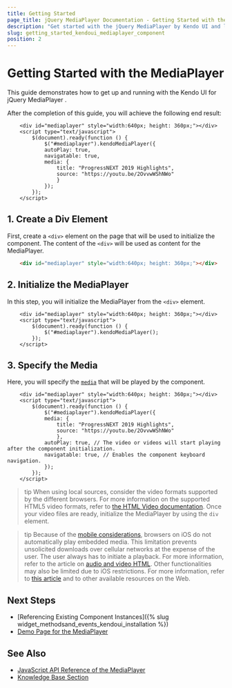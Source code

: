 ```yaml
---
title: Getting Started
page_title: jQuery MediaPlayer Documentation - Getting Started with the MediaPlayer
description: "Get started with the jQuery MediaPlayer by Kendo UI and learn how to create, initialize, and enable the component."
slug: getting_started_kendoui_mediaplayer_component
position: 2
---
```


# Getting Started with the MediaPlayer 

This guide demonstrates how to get up and running with the Kendo UI for jQuery MediaPlayer .

After the completion of this guide, you will achieve the following end result:

```dojo
    <div id="mediaplayer" style="width:640px; height: 360px;"></div>
    <script type="text/javascript">
        $(document).ready(function () {
            $("#mediaplayer").kendoMediaPlayer({
            autoPlay: true,
            navigatable: true,
            media: {
                title: "ProgressNEXT 2019 Highlights",
                source: "https://youtu.be/2OvvwWShNWo"
                }
            });
        });
    </script>
```

## 1. Create a Div Element

First, create a `<div>` element on the page that will be used to initialize the component. The content of the `<div>` will be used as content for the MediaPlayer.

```html
    <div id="mediaplayer" style="width:640px; height: 360px;"></div>
```

## 2. Initialize the MediaPlayer

In this step, you will initialize the MediaPlayer from the `<div>` element.

```dojo
    <div id="mediaplayer" style="width:640px; height: 360px;"></div>
    <script type="text/javascript">
        $(document).ready(function () {
            $("#mediaplayer").kendoMediaPlayer();
        });
    </script>
```

## 3. Specify the Media

Here, you will specify the [`media`](/api/javascript/ui/mediaplayer/configuration/media) that will be played by the component.

```dojo
    <div id="mediaplayer" style="width:640px; height: 360px;"></div>
    <script type="text/javascript">
        $(document).ready(function () {
            $("#mediaplayer").kendoMediaPlayer({
            media: {
                title: "ProgressNEXT 2019 Highlights",
                source: "https://youtu.be/2OvvwWShNWo"
                },
            autoPlay: true, // The video or videos will start playing after the component initialization.
            navigatable: true, // Enables the component keyboard navigation.
            });
        });
    </script>
```

>tip When using local sources, consider the video formats supported by the different browsers. For more information on the supported HTML5 video formats, refer to [the HTML Video documentation](http://www.w3schools.com/html/html5_video.asp). Once your video files are ready, initialize the MediaPlayer by using the `div` element.

>tip Because of the [mobile considerations](https://developers.google.com/youtube/iframe_api_reference#Mobile_considerations), browsers on iOS do not automatically play embedded media. This limitation prevents unsolicited downloads over cellular networks at the expense of the user. The user always has to initiate a playback. For more information, refer to the article on [audio and video HTML](https://developer.apple.com/library/safari/documentation/AudioVideo/Conceptual/Using_HTML5_Audio_Video/AudioandVideoTagBasics/AudioandVideoTagBasics.html).
Other functionalities may also be limited due to iOS restrictions. For more information, refer to [this article](https://community.shopify.com/c/shopify-design/html5-videos-do-not-work-in-safari-on-mac-or-ios-but-work-fine/td-p/2137777) and to other available resources on the Web.

## Next Steps

* [Referencing Existing Component Instances]({% slug widget_methodsand_events_kendoui_installation %})
* [Demo Page for the MediaPlayer](https://demos.telerik.com/kendo-ui/mediaplayer/index)

## See Also 

* [JavaScript API Reference of the MediaPlayer](/api/javascript/ui/mediaplayer)
* [Knowledge Base Section](/knowledge-base)


